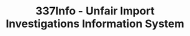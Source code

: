 ---
bigquery: https://console.cloud.google.com/bigquery?p=patents-public-data&d=usitc_investigations&page=dataset&project=sheets-management-319211
citation: US International Trade Commission 337Info Unfair Import Investigations Information
  System
contributors: US International Trade Comission
cost: None
description: US International Trade Commission 337Info Unfair Import Investigations
  Information System contains data on investigations done under Section 337. Section
  337 declares the infringement of certain statutory intellectual property rights
  and other forms of unfair competition in import trade to be unlawful practices.
  Most Section 337 investigations involve allegations of patent or registered trademark
  infringement.
documentation: FAQ and tutorial available on the site
last_edit: 04/07/2022, 11:40:25
location: https://pubapps2.usitc.gov/337external/
maintained_by: US International Trade Comission
schema_fields:
- teoIdDueDate
- finalDetViolation
- currentActiveALJ
- trademarkNumbers
- title
- ouiiParticipation
- gcAttorney
- investigationNo
- finalIdOnViolationIssue
- ouiiAttorney
- dateCreated
- cafcAppeals
- complainant
- aljAssigned
- scheduledEndDateEvidHear
- startDateMarkmanHearing
- currentStatus
- dateComplaintFiled
- invUnfairAct
- patentNumbers
- investigationType
- internalRemand
- targetDate
- dateOfPublicationFrNotice
- lastUpdated
- scheduledStartDateEvidHear
- id
- teoIdIssueDate
- docketNo
- markmanHearing
- patentNumber
- endDateMarkmanHearing
- issueDateOtherNonFinal
- actualEndDateEvidHear
- htsNumbers
- respondent
- teoProceedingInvolved
- finalDetNoViolation
- finalIdOnViolationDue
- investigationTermDate
- teoReliefGranted
- publication_number
- actualStartDateEvidHear
- copyrightNumbers
shortname: unfair_import_investigations
tags:
- import
- legal
- trade
timeframe: 2008-2021 (prior to 2008 downloadable as a JSON file)
title: 337Info - Unfair Import Investigations Information System
uuid: 2721f5ec-e599-4890-9265-9706719fc71e
---